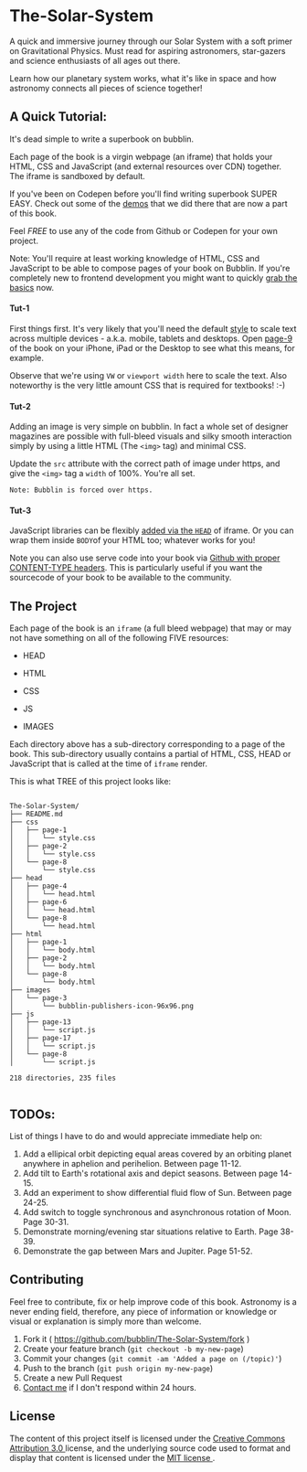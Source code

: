 # The-Solar-System

A quick and immersive journey through our Solar System with a soft primer on Gravitational Physics. Must read for aspiring astronomers, star-gazers and   science enthusiasts of all ages out there. 

Learn how our planetary system works, what it's like in space and how astronomy connects all pieces of science together! 

## A Quick Tutorial:
It's dead simple to write a superbook on bubblin. 

Each page of the book is a virgin webpage (an iframe) that holds your HTML, CSS and JavaScript (and external resources over CDN) together. The iframe is sandboxed by default.

If you've been on Codepen before you'll find writing superbook SUPER EASY. Check out some of the [demos](http://codepen.io/marvindanig/public/) that we did there that are now a part of this book.

Feel *FREE* to use any of the code from Github or Codepen for your own project.


Note: You'll require at least working knowledge of HTML, CSS and JavaScript to be able to compose pages of your book on Bubblin. If you're completely new to frontend development you might want to quickly [grab the basics](http://www.codecademy.com/en/tracks/web) now. 

#### Tut-1 
First things first. It's very likely that you'll need the default [style](https://github.com/bubblin/The-Solar-System/blob/master/css/page-9/style.css) to scale text across multiple devices - a.k.a. mobile, tablets and desktops. Open [page-9](https://bubbl.in/book/the-solar-system-by-marvin-danig/9) of the book on your iPhone, iPad or the Desktop to see what this means, for example. 

Observe that we're using `VW` or `viewport width` here to scale the text. Also  noteworthy is the very little amount CSS that is required for textbooks! :-)

#### Tut-2
Adding an image is very simple on bubblin. In fact a whole set of designer magazines are possible with full-bleed visuals and silky smooth interaction simply by using a little HTML (The `<img>` tag) and minimal CSS. 

Update the `src` attribute with the correct path of image under https, and give the `<img>` tag a `width` of 100%. You're all set. 

```
Note: Bubblin is forced over https. 
```
#### Tut-3
JavaScript libraries can be flexibly [added via the `HEAD`](https://medium.com/bubblin-superbooks/head-72e72d772a8c) of iframe. Or you can wrap them inside `BODY`of your HTML too; whatever works for you! 

Note you can also use serve code into your book via [Github with proper CONTENT-TYPE headers](https://rawgit.com/). This is particularly useful if you want the sourcecode of your book to be available to the community. 


## The Project
Each page of the book is an `iframe` (a full bleed webpage) that may or may not have something on all of the following FIVE resources:

* HEAD

* HTML

* CSS

* JS

* IMAGES

Each directory above has a sub-directory corresponding to a page of the book. This sub-directory usually contains a partial of HTML, CSS, HEAD or JavaScript that is called at the time of `iframe` render.

This is what TREE of this project looks like:

```

The-Solar-System/
├── README.md
├── css
│   ├── page-1
│   │   └── style.css
│   ├── page-2
│   │   └── style.css
│   └── page-8
│       └── style.css
├── head
│   ├── page-4
│   │   └── head.html
│   ├── page-6
│   │   └── head.html
│   └── page-8
│       └── head.html
├── html
│   ├── page-1
│   │   └── body.html
│   ├── page-2
│   │   └── body.html
│   └── page-8
│       └── body.html
├── images
│   └── page-3
│       └── bubblin-publishers-icon-96x96.png
├── js
│   ├── page-13
│   │   └── script.js
│   ├── page-17
│   │   └── script.js
│   └── page-8
│       └── script.js

218 directories, 235 files


```
## TODOs:
List of things I have to do and would appreciate immediate help on:

1. Add a ellipical orbit depicting equal areas covered by an orbiting planet anywhere in aphelion and perihelion. Between page 11-12.
2. Add tilt to Earth's rotational axis and depict seasons. Between page 14-15.
3. Add an experiment to show differential fluid flow of Sun. Between page 24-25.
4. Add switch to toggle synchronous and asynchronous rotation of Moon. Page 30-31.
5. Demonstrate morning/evening star situations relative to Earth. Page 38-39.
6. Demonstrate the gap between Mars and Jupiter. Page 51-52.

## Contributing

Feel free to contribute, fix or help improve code of this book. Astronomy is a never ending field, therefore, any piece of information or knowledge or visual or  explanation is  simply more than welcome.

1. Fork it ( https://github.com/bubblin/The-Solar-System/fork )
2. Create your feature branch (`git checkout -b my-new-page`)
3. Commit your changes (`git commit -am 'Added a page on (/topic)'`)
4. Push to the branch (`git push origin my-new-page`)
5. Create a new Pull Request
6. <a href = "mailto:marvin@bubbl.in">Contact me</a> if I don't respond within 24 hours.

## License
The content of this project itself is licensed under the <a href="http://creativecommons.org/licenses/by/3.0/us/deed.en_US">Creative Commons Attribution 3.0 </a> license, and the underlying source code used to format and display that content is licensed under the <a href="http://opensource.org/licenses/mit-license.php">MIT license </a>.